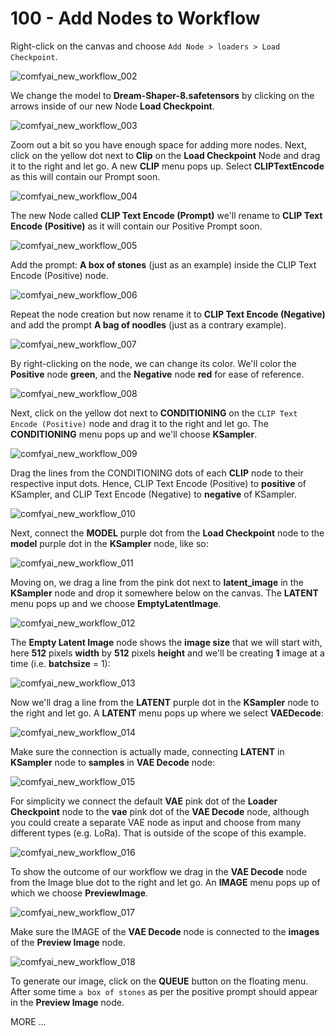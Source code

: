# 100 - Add Nodes to Workflow

Right-click on the canvas and choose ```Add Node > loaders > Load Checkpoint```.

![comfyai_new_workflow_002](https://github.com/user-attachments/assets/92748e1b-f8d1-425c-a5f7-4cd604be647f)

We change the model to **Dream-Shaper-8.safetensors** by clicking on the arrows inside of our new Node **Load Checkpoint**.

![comfyai_new_workflow_003](https://github.com/user-attachments/assets/b18c6380-8d1c-4121-b733-c18747c73cef)

Zoom out a bit so you have enough space for adding more nodes. Next, click on the yellow dot next to **Clip** on the **Load Checkpoint** Node and drag it to the right and let go. A new **CLIP** menu pops up. Select **CLIPTextEncode** as this will contain our Prompt soon.

![comfyai_new_workflow_004](https://github.com/user-attachments/assets/6cb9934b-b92d-42b5-8088-6a0e0abda92d)

The new Node called **CLIP Text Encode (Prompt)** we'll rename to **CLIP Text Encode (Positive)** as it will contain our Positive Prompt soon.

![comfyai_new_workflow_005](https://github.com/user-attachments/assets/17e92d89-02ab-4743-8f7c-fe582d07b334)

Add the prompt: **A box of stones** (just as an example) inside the CLIP Text Encode (Positive) node.

![comfyai_new_workflow_006](https://github.com/user-attachments/assets/21771e7d-acc3-4544-aee9-a2e50aa7e3a9)

Repeat the node creation but now rename it to **CLIP Text Encode (Negative)** and add the prompt **A bag of noodles** (just as a contrary example).

![comfyai_new_workflow_007](https://github.com/user-attachments/assets/a308a639-2de0-4513-8151-105f0c546511)

By right-clicking on the node, we can change its color. We'll color the **Positive** node **green**, and the **Negative** node **red** for ease of reference.

![comfyai_new_workflow_008](https://github.com/user-attachments/assets/107ebb05-7c96-49d1-a3ff-c7d82b86dd50)

Next, click on the yellow dot next to **CONDITIONING** on the ```CLIP Text Encode (Positive)``` node and drag it to the right and let go. The **CONDITIONING** menu pops up and we'll choose **KSampler**.

![comfyai_new_workflow_009](https://github.com/user-attachments/assets/e8b4d0ef-3113-4e33-a3f2-42d6470c3f32)

Drag the lines from the CONDITIONING dots of each **CLIP** node to their respective input dots. Hence, CLIP Text Encode (Positive) to **positive** of KSampler, and CLIP Text Encode (Negative) to **negative** of KSampler.

![comfyai_new_workflow_010](https://github.com/user-attachments/assets/6a3d25a0-d1e5-4d37-8a1a-44501a21502b)

Next, connect the **MODEL** purple dot from the **Load Checkpoint** node to the **model** purple dot in the **KSampler** node, like so:

![comfyai_new_workflow_011](https://github.com/user-attachments/assets/68feb9ef-6b86-4080-849d-fe11b41007ca)

Moving on, we drag a line from the pink dot next to **latent_image** in the **KSampler** node and drop it somewhere below on the canvas. The **LATENT** menu pops up and we choose **EmptyLatentImage**.

![comfyai_new_workflow_012](https://github.com/user-attachments/assets/603686b5-e0d0-417e-8548-08a9e0541666)

The **Empty Latent Image** node shows the **image size** that we will start with, here **512** pixels **width** by **512** pixels **height** and we'll be creating **1** image at a time (i.e. **batchsize** = 1):

![comfyai_new_workflow_013](https://github.com/user-attachments/assets/d2a5cd23-e3a7-4fde-9819-8a2cb11eed16)

Now we'll drag a line from the **LATENT** purple dot in the **KSampler** node to the right and let go. A **LATENT** menu pops up where we select **VAEDecode**:

![comfyai_new_workflow_014](https://github.com/user-attachments/assets/f7f373b8-2b2e-42fc-8754-40c0b1a7a683)

Make sure the connection is actually made, connecting **LATENT** in **KSampler** node to **samples** in **VAE Decode** node:

![comfyai_new_workflow_015](https://github.com/user-attachments/assets/498e746e-2813-446a-8aa4-2f9237964154)

For simplicity we connect the default **VAE** pink dot of the **Loader Checkpoint** node to the **vae** pink dot of the **VAE Decode** node, although you could create a separate VAE node as input and choose from many different types (e.g. LoRa). That is outside of the scope of this example.

![comfyai_new_workflow_016](https://github.com/user-attachments/assets/d4505a8a-bb28-457c-b8b4-7c16126a7dc6)

To show the outcome of our workflow we drag in the **VAE Decode** node from the Image blue dot to the right and let go. An **IMAGE** menu pops up of which we choose **PreviewImage**.

![comfyai_new_workflow_017](https://github.com/user-attachments/assets/12414ab3-0449-4072-ba85-61c1ba3fd2dd)

Make sure the IMAGE of the **VAE Decode** node is connected to the **images** of the **Preview Image** node.

![comfyai_new_workflow_018](https://github.com/user-attachments/assets/8bda51d5-a2a0-46d4-9f78-3ad80584536d)

To generate our image, click on the **QUEUE** button on the floating menu. After some time ```a box of stones``` as per the positive prompt should appear in the **Preview Image** node.



MORE ...
